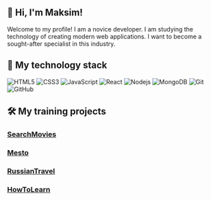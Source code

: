 ## 👋 Hi, I'm Maksim!
 Welcome to my profile! I am a novice developer. I am studying the technology of creating modern web applications. I want to become a sought-after specialist in this industry.

## 🔨 My technology stack
![HTML5](https://img.shields.io/badge/-HTML5-E34F26?style=flat-square&logo=html5&logoColor=white)
![CSS3](https://img.shields.io/badge/-CSS3-1572B6?style=flat-square&logo=css3)
![JavaScript](https://img.shields.io/badge/-JavaScript-black?style=flat-square&logo=javascript)
![React](https://img.shields.io/badge/-React-black?style=flat-square&logo=react)
![Nodejs](https://img.shields.io/badge/-Nodejs-black?style=flat-square&logo=Node.js)
![MongoDB](https://img.shields.io/badge/-MongoDB-black?style=flat-square&logo=mongodb)
![Git](https://img.shields.io/badge/-Git-black?style=flat-square&logo=git)
![GitHub](https://img.shields.io/badge/-GitHub-181717?style=flat-square&logo=github)

## 🛠️ Мy training projects
### [SearchMovies](https://films-explorer.nomoredomains.sbs)
### [Mesto](https://programistic.github.io/mesto/)
### [RussianTravel](https://programistic.github.io/russian-travel/)
### [HowToLearn](https://cut-plantation.surge.sh)

<!--
![Nim](https://img.shields.io/badge/nim-%23FFE953.svg?style=for-the-badge&logo=nim&logoColor=white)
![Nodemon](https://img.shields.io/badge/NODEMON-%23323330.svg?style=for-the-badge&logo=nodemon&logoColor=%BBDEAD)
![JWT](https://img.shields.io/badge/JWT-black?style=for-the-badge&logo=JSON%20web%20tokens)
![Telegram](https://img.shields.io/badge/Telegram-2CA5E0?style=for-the-badge&logo=telegram&logoColor=white)
<a href="https://films-explorer.nomoredomains.sbs" target="_blank">SearchMovies</a>
<br>
<a href="https://programistic.github.io/mesto/" target="_blank">Mesto</a>
<br>
<a href="https://programistic.github.io/russian-travel/" target="_blank">RussianTravel</a>
<br>
<a href="https://cut-plantation.surge.sh" target="_blank">HowToLearn</a>
<br>
- 🔭 I’m currently working on ...
- 🤔 I’m looking for help with ...
- 💬 Ask me about ...
- 📝 &nbsp; Checkout my [resume](https://drive.google.com/file/d/...)
### 🧐 More about me:

- 🌱 &nbsp; I’m currently learning JavaScript and React
- 👯 &nbsp; I’m looking to collaborate on [sheets-database](https://github.com/Programistic/sheets-database)
- 📫 &nbsp; Feel free to ping me on [Telegram]:(https://t.me/tel_maksim)
- 📚 &nbsp; When I am free, I play with.

### 📊 Github Stats
<a href='https://github.com/Programistic/github-stats-transparent'>
  
![Stats Overview](https://raw.githubusercontent.com/Programistic/github-stats-transparent/output/generated/overview.svg)
![Most Used Languages](https://raw.githubusercontent.com/Programistic/github-stats-transparent/output/generated/languages.svg)

</a>
-->
